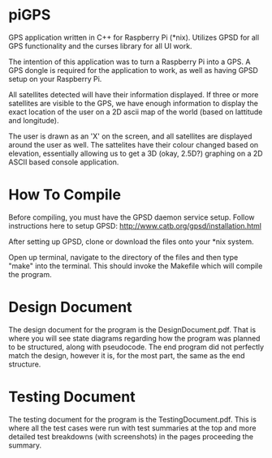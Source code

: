 # piGPS
GPS application written in C++ for Raspberry Pi (*nix). Utilizes GPSD for all GPS functionality and the curses library for all UI work.

The intention of this application was to turn a Raspberry Pi into a GPS. A GPS dongle is required for the application to work, as well as having GPSD setup on your Raspberry Pi.

All satellites detected will have their information displayed. If three or more satellites are visible to the GPS, we have enough information to display the exact location of the user on a 2D ascii map of the world (based on lattitude and longitude). 

The user is drawn as an 'X' on the screen, and all satellites are displayed around the user as well. The sattelites have their colour changed based on elevation, essentially allowing us to get a 3D (okay, 2.5D?) graphing on a 2D ASCII based console application.

# How To Compile

Before compiling, you must have the GPSD daemon service setup. Follow instructions here to setup GPSD: http://www.catb.org/gpsd/installation.html

After setting up GPSD, clone or download the files onto your *nix system.

Open up terminal, navigate to the directory of the files and then type "make" into the terminal. This should invoke the Makefile which will compile the program.

# Design Document

The design document for the program is the DesignDocument.pdf. That is where you will see state diagrams regarding how the program was planned to be structured, along with pseudocode. The end program did not perfectly match the design, however it is, for the most part, the same as the end structure.

# Testing Document

The testing document for the program is the TestingDocument.pdf. This is where all the test cases were run with test summaries at the top and more detailed test breakdowns (with screenshots) in the pages proceeding the summary.
